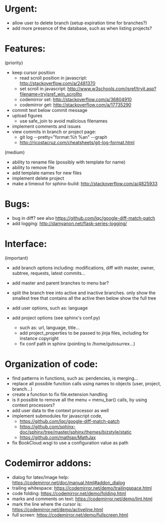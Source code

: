 # Urgent:

  - allow user to delete branch (setup expiration time for branches?)
  - add more presence of the database, such as when listing projects?

# Features:

  (priority)
  - keep cursor position
    - read scroll position in javascript: http://stackoverflow.com/a/2481370
    - set scroll in javascript: http://www.w3schools.com/jsref/tryit.asp?filename=tryjsref_win_scrollto
    - codemirror set: http://stackoverflow.com/a/36804910
    - codemirror get: http://stackoverflow.com/a/17735290
  - commit text below commit message
  - upload figures
    - use safe_join to avoid malicious filenames
  - implement comments and issues
  - view commits in branch or project page:
    - git log --pretty="format:%h %an" --graph
    - http://ricostacruz.com/cheatsheets/git-log-format.html

  (medium)
  - ability to rename file (possibly with template for name)
  - ability to remove file
  - add template names for new files
  - implement delete project
  - make a timeout for sphinx-build: http://stackoverflow.com/a/4825933

# Bugs:

  - bug in diff? see also https://github.com/lqc/google-diff-match-patch
  - add logging: http://damyanon.net/flask-series-logging/

# Interface:

  (important)
  - add branch options including:
    modifications, diff with master, owner, subtree, requests, latest commits...

  - add master and parent branches to menu bar?
  - split the branch tree into active and inactive branches.
    only show the smallest tree that contains all the active
    then below show the full tree

  - add user options, such as: language
  - add project options  (see sphinx's conf.py)
    - such as: url, language, title...
    - add project_properties to be passed to jinja files, including for instance copyright
    - fix conf path in sphinx (pointing to /home/gutosurrex...)

# Organization of code:

  - find patterns in functions, such as: pendencies, is merging...
  - replace all possible function calls using names to objects (user, project, branch...)
  - create a function to fix file.extension handling
  - is it possible to remove all the menu = menu_bar() calls, by using context processors?
  - add user data to the context processor as well
  - implement submodules for javascript code,
    - https://github.com/lqc/google-diff-match-patch
    - https://github.com/sphinx-doc/sphinx/tree/master/sphinx/themes/bizstyle/static
    - https://github.com/mathjax/MathJax
  - fix BookCloud.wsgi to use a configuration value as path

# Codemirror addons:

  - dialog for latex/image help: https://codemirror.net/doc/manual.html#addon_dialog
  - trailing whitespace: https://codemirror.net/demo/trailingspace.html
  - code folding: https://codemirror.net/demo/folding.html
  - marks and comments on text: https://codemirror.net/demo/lint.html
  - mark the line where the cursor is: https://codemirror.net/demo/activeline.html
  - full screen: https://codemirror.net/demo/fullscreen.html



